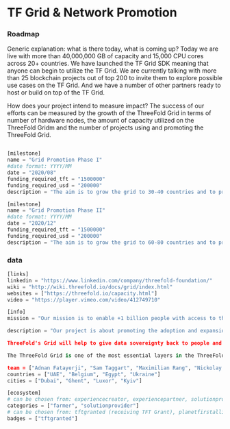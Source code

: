 # TF Grid & Network Promotion


### Roadmap

Generic explanation: what is there today, what is coming up?
Today we are live with more than 40,000,000 GB of capacity and 15,000 CPU cores across 20+ countries. We have launched the TF Grid SDK meaning that anyone can begin to utilize the TF Grid. We are currently talking with more than 25 blockchain projects out of top 200 to invite them to explore possible use cases on the TF Grid. And we have a number of other partners ready to host or build on top of the TF Grid.

How does your project intend to measure impact?
The success of our efforts can be measured by the growth of the ThreeFold Grid in terms of number of hardware nodes, the amount of capacity utilized on the ThreeFold Gridm and the number of projects using and promoting the ThreeFold Grid.

```python

[milestone]
name = "Grid Promotion Phase I"
#date format: YYYY/MM 
date = "2020/08"
funding_required_tft = "1500000"
funding_required_usd = "200000"
description = "The aim is to grow the grid to 30-40 countries and to promote ThreeFold developer audiences in the blockchain and cloud space with a minumum of 15 blockchain projects utilizing the grid as well as 15 cloud based intitatives by August 2020"

[milestone]
name = "Grid Promotion Phase II"
#date format: YYYY/MM 
date = "2020/12"
funding_required_tft = "1500000"
funding_required_usd = "200000"
description = "The aim is to grow the grid to 60-80 countries and to promote ThreeFold developer audiences in the blockchain and cloud space with a minumum of 30 blockchain projects utilizing the grid as well as 30 cloud based intitatives by Dec 2020"
```

### data

```python
[links]
linkedin = "https://www.linkedin.com/company/threefold-foundation/"
wiki = "http://wiki.threefold.io/docs/grid/index.html"
websites = ["https://threefold.io/capacity.html"]
video = "https://player.vimeo.com/video/412749710"

[info]
mission = "Our mission is to enable +1 billion people with access to the fundamental internet infrastructure and their full digital lives (education, banking and internet access) for less then 1$ per person per month by 2030."

description = "Our project is about promoting the adoption and expansion of ThreeFold Network in order to empower a new and democratized digital economy based on our values of equality of access, data sovereignty, and environmental sustainability.

ThreeFold's Grid will help to give data sovereignty back to people and countries, as well as enable accessibility to digital innovation to billions of people in countries lacking in internet infrastructure, and finally it will help dramatically reduce the footprint of our current internet by using smaller and more efficient mini data nodes, less fiber network, a unique storage algorithm, & more.

The ThreeFold Grid is one of the most essential layers in the ThreeFold Project as it provides a global mesh network to run and store our internet applications and services."

team = ["Adnan Fatayerji", "Sam Taggart", "Maximilian Rang", "Nickolay Babenko", "Gloria Anne"] 
countries = ["UAE", "Belgium", "Egypt", "Ukraine"]
cities = ["Dubai", "Ghent", "Luxor", "Kyiv"]

[ecosystem]
# can be chosen from: experiencecreator, experiencepartner, solutionprovider, farmer, systemintegrator
categories = ["farmer", "solutionprovider"]
# can be chosen from: tftgranted (receiving TFT Grant), planetfirstalliance (memeber of Planet First Alliance)
badges = ["tftgranted"] 

```
